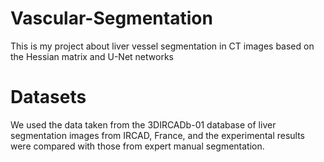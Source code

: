 # Vascular-Segmentation
This is my project about liver vessel segmentation in CT images based on the Hessian matrix and U-Net networks

# Datasets
We used the data taken from the 3DIRCADb-01 database of liver segmentation images from IRCAD, France, and the experimental results were compared with those from expert manual segmentation.

